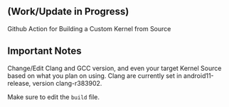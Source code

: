 ## (Work/Update in Progress)
Github Action for Building a Custom Kernel from Source

## Important Notes
Change/Edit Clang and GCC version, and even your target Kernel Source based on what you plan on using. Clang are currently set in android11-release, version clang-r383902.

Make sure to edit the `build` file.
